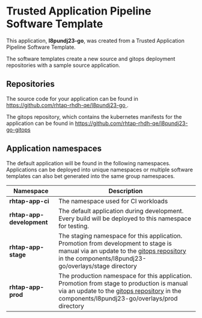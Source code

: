 # Trusted Application Pipeline Software Template

This application, **l8pundj23-go**, was created from a Trusted Application Pipeline Software Template.

The software templates create a new source and gitops deployment repositories with a sample source application. 

## Repositories

The source code for your application can be found in [https://github.com/rhtap-rhdh-qe/l8pundj23-go ](https://github.com/rhtap-rhdh-qe/l8pundj23-go ).
 
The gitops repository, which contains the kubernetes manifests for the application can be found in 
[https://github.com/rhtap-rhdh-qe/l8pundj23-go-gitops ](https://github.com/rhtap-rhdh-qe/l8pundj23-go-gitops ) 

## Application namespaces 

The default application will be found in the following namespaces. Applications can be deployed into unique namespaces or multiple software templates can also bet generated into the same group namespaces.  

|  Namespace   |  Description   |  
| -------- | -------- |
| **rhtap-app-ci** | The namespace used for CI workloads |
| **rhtap-app-development** | The default application during development. Every build will be deployed to this namespace for testing. |
| **rhtap-app-stage** | The staging namespace for this application. Promotion from development to stage is manual via an update to the [gitops repository](https://github.com/rhtap-rhdh-qe/l8pundj23-go-gitops ) in the components/l8pundj23-go/overlays/stage directory |
| **rhtap-app-prod** | The production namespace for this application. Promotion from stage to production is manual via an update to the [gitops repository](https://github.com/rhtap-rhdh-qe/l8pundj23-go-gitops ) in the components/l8pundj23-go/overlays/prod directory |